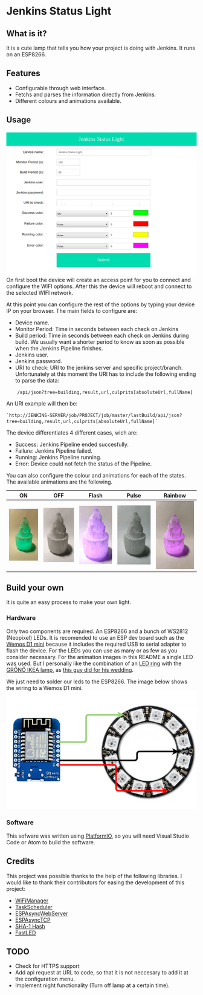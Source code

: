 Jenkins Status Light
==================

## What is it?
It is a cute lamp that tells you how your project is doing with Jenkins. It runs on an ESP8266.

## Features
- Configurable through web interface.
- Fetchs and parses the information directly from Jenkins.
- Different colours and animations available.

## Usage
![alt text](documentation/light_gui.jpg "Lamp wiring diagram")
On first boot the device will create an access point for you to connect and configure the WIFI options. After this the device will reboot and connect to the selected WIFI network.

At this point you can configure the rest of the options by typing your device IP on your browser. The main fields to configure are:

- Device name.
- Monitor Period: Time in seconds between each check on Jenkins
- Build period: Time in seconds between each check on Jenkins during build. We usually want a shorter period to know as soon as possible when the Jenkins Pipeline finishes.
- Jenkins user.
- Jenkins password.
- URI to check: URI to the jenkins server and specific project/branch. Unfortunately at this moment the URI has to include the following ending to parse the data:
```
    /api/json?tree=building,result,url,culprits[absoluteUrl,fullName]
```
An URI example will then be:
```
`http://JENKINS-SERVER/job/PROJECT/job/master/lastBuild/api/json?tree=building,result,url,culprits[absoluteUrl,fullName]`
```

The device differentiates 4 different cases, wich are:
- Success: Jenkins Pipeline ended succesfully.
- Failure: Jenkins Pipeline failed.
- Running: Jenkins Pipeline running.
- Error: Device could not fetch the status of the Pipeline.

You can also configure the colour and animations for each of the states. The available animations are the following.

| ON | OFF | Flash | Pulse | Rainbow |
| --- | --- | --- | --- | --- |
| ![Alt Text](documentation/on.gif) |![Alt Text](documentation/off.gif)| ![Alt Text](documentation/flash.gif) | ![Alt Text](documentation/pulse.gif) | ![Alt Text](documentation/rainbow.gif) |

## Build your own
It is quite an easy process to make your own light.
### Hardware
Only two components are required. An ESP8266 and a bunch of WS2812 (Neopixel) LEDs.
It is recomended to use an ESP dev board such as the [Wemos D1 mini](https://wiki.wemos.cc/products:d1:d1_mini) because it includes the required USB to serial adapter to flash the device.
For the LEDs you can use as many or as few as you consider necessary. For the animation images in this README a single LED was used. But I personally like the combination of an [LED ring](https://es.aliexpress.com/item/32672949478.html) with the [GRÖNÖ IKEA lamp](https://www.ikea.com/sg/en/p/groenoe-table-lamp-frosted-glass-white-20373225/), as [this guy did for his wedding](https://www.instructables.com/id/WiFi-Controlled-LED-Wedding-Table-Pieces/).

We just need to solder our leds to the ESP8266. The image below shows the wiring to a Wemos D1 mini.
![alt text](documentation/wiring_diagram.png "Lamp wiring diagram")

### Software
This sofware was written using [PlatformIO](https://platformio.org/platformio-ide), so you will need Visual Studio Code or Atom to build the software.

## Credits
This project was possible thanks to the help of the following libraries. I would like to thank their contributors for easing the development of this project:

- [WiFiManager](https://github.com/tzapu/WiFiManager)
- [TaskScheduler](https://github.com/arkhipenko/TaskScheduler)
- [ESPAsyncWebServer](https://github.com/me-no-dev/ESPAsyncWebServer)
- [ESPAsyncTCP](https://github.com/me-no-dev/ESPAsyncTCP)
- [SHA-1 Hash](https://github.com/mr-glt/Arduino-SHA-1-Hash)
- [FastLED](https://github.com/FastLED/FastLED)

## TODO
- Check for HTTPS support
- Add api request at URL to code, so that it is not neccesary to add it at the configuration menu.
- Implement night functionality (Turn off lamp at a certain time).
